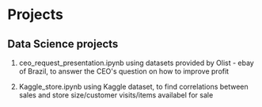 # Projects
## Data Science projects
1. ceo_request_presentation.ipynb using datasets provided by Olist - ebay of Brazil, to answer the CEO's question on how to improve profit

2. Kaggle_store.ipynb using Kaggle dataset, to find correlations between sales and store size/customer visits/items availabel for sale

